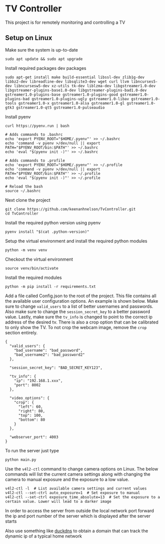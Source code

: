 # TV Controller

This project is for remotely monitoring and controlling a TV

## Setup on Linux

Make sure the system is up-to-date

```
sudo apt update && sudo apt upgrade
```

 Install required packages dev packages

```
sudo apt-get install make build-essential libssl-dev zlib1g-dev libbz2-dev libreadline-dev libsqlite3-dev wget curl llvm libncurses5-dev libncursesw5-dev xz-utils tk-dev liblzma-dev libgstreamer1.0-dev libgstreamer-plugins-base1.0-dev libgstreamer-plugins-bad1.0-dev gstreamer1.0-plugins-base gstreamer1.0-plugins-good gstreamer1.0-plugins-bad gstreamer1.0-plugins-ugly gstreamer1.0-libav gstreamer1.0-tools gstreamer1.0-x gstreamer1.0-alsa gstreamer1.0-gl gstreamer1.0-gtk3 gstreamer1.0-qt5 gstreamer1.0-pulseaudio
```

Install pyenv

```
curl https://pyenv.run | bash

# Adds commands to .bashrc
echo 'export PYENV_ROOT="$HOME/.pyenv"' >> ~/.bashrc
echo 'command -v pyenv >/dev/null || export PATH="$PYENV_ROOT/bin:$PATH"' >> ~/.bashrc
echo 'eval "$(pyenv init -)"' >> ~/.bashrc

# Adds commands to .profile
echo 'export PYENV_ROOT="$HOME/.pyenv"' >> ~/.profile
echo 'command -v pyenv >/dev/null || export PATH="$PYENV_ROOT/bin:$PATH"' >> ~/.profile
echo 'eval "$(pyenv init -)"' >> ~/.profile

# Reload the bash
source ~/.bashrc
```

Next clone the project

```
git clone https://github.com/keenanhnelson/TvController.git
cd TvController
```

Install the required python version using pyenv

```
pyenv install "$(cat .python-version)"
```

Setup the virtual environment and install the required python modules

```
python -m venv venv
```

Checkout the virtual environment

```
source venv/bin/activate
```

Install the required modules

```
python -m pip install -r requirements.txt
```

Add a file called Config.json to the root of the project. This file contains all the available user configuration options. An example is shown below. Make sure to change `valid_users` to a list of better usernames and passwords. Also make sure to change the `session_secret_key` to a better password value. Lastly, make sure the `tv_info` is changed to point to the correct ip address of the desired tv. There is also a crop option that can be calibrated to only show the TV. To not crop the webcam image, remove the `crop` section entirely.

```
{
  "valid_users": {
    "bad_username": "bad_password",
    "bad_username2": "bad_password2"
  },

  "session_secret_key": "BAD_SECRET_KEY123",

  "tv_info": {
    "ip": "192.168.1.xxx",
    "port": 8002
  },
  
  "video_options": {
    "crop": {
      "left": 60,
      "right": 80,
      "top": 100,
      "bottom": 80
    }
  },
  
  "webserver_port": 4003
}
```

To run the server just type

```
python main.py
```

Use the `v4l2-ctl` command to change camera options on Linux. The below commands will list the current camera settings along with changing the camera to manual exposure and the exposure to a low value.

```
v4l2-ctl -l  # List available camera settings and current values
v4l2-ctl --set-ctrl auto_exposure=1  # Set exposure to manual
v4l2-ctl --set-ctrl exposure_time_absolute=13  # Set the exposure to a certain value. Lower will lead to a darker image
```

In order to access the server from outside the local network port forward the ip and port number of the server which is displayed after the server starts

Also use something like [duckdns](https://www.duckdns.org/) to obtain a domain that can track the dynamic ip of a typical home network 
